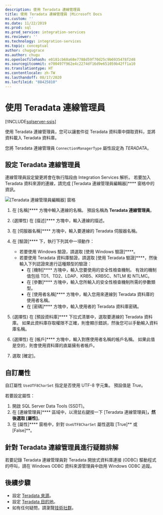 ```yaml
---
description: 使用 Teradata 連線管理員
title: 使用 Teradata 連線管理員 |Microsoft Docs
ms.custom: ''
ms.date: 11/22/2019
ms.prod: sql
ms.prod_service: integration-services
ms.reviewer: ''
ms.technology: integration-services
ms.topic: conceptual
author: chugugrace
ms.author: chugu
ms.openlocfilehash: e0181cb68a68e7788d59f70d25c9b6935478f248
ms.sourcegitcommit: e700497f962e4c2274df16d9e651059b42ff1a10
ms.translationtype: HT
ms.contentlocale: zh-TW
ms.lasthandoff: 08/17/2020
ms.locfileid: "88425810"
---
```

# <a name="use-the-teradata-connection-manager"></a>使用 Teradata 連線管理員

[!INCLUDE[sqlserver-ssis](../../includes/applies-to-version/sqlserver-ssis.md)]

使用 Teradata 連線管理員，您可以讓套件從 Teradata 資料庫中擷取資料，並將資料載入 Teradata 資料庫。

您將 Teradata 連線管理員 `ConnectionManagerType` 屬性設定為 *TERADATA*。

## <a name="configure-the-teradata-connection-manager"></a>設定 Teradata 連線管理員

連線管理員設定變更將會在執行階段由 Integration Services 解析。 若要加入 Teradata 資料來源的連線，請完成 [Teradata 連線管理員編輯器]**** 窗格中的資訊。

![[Teradata 連線管理員編輯器] 窗格](media/teradata-connection-manager.png)

1. 在 [名稱]**** 方塊中輸入連線的名稱。 預設名稱為 **Teradata 連線管理員**。

1. (選擇性) 在 [描述]**** 方塊中，輸入連線的描述。

1. 在 [伺服器名稱]**** 方塊中，輸入要連線的 Teradata 伺服器名稱。

1. 在 [驗證]**** 下，執行下列其中一項動作：

   - 若要使用 Windows 驗證，請選取 [使用 Windows 驗證]****。
   - 若要使用 Teradata 資料庫驗證，請選取 [使用 Teradata 驗證]****，然後輸入下列認證來進行這種類型的驗證：
     - 在 [機制]**** 方塊中，輸入您要使用的安全性檢查機制。 有效的機制值包括 TD1、TD2、LDAP、KRB5、KRB5C、NTLM 和 NTLMC。
     - 在 [參數]**** 方塊中，輸入您所輸入的安全性檢查機制所需的參數類型。
     - 在 [使用者名稱]**** 方塊中，輸入您用來連線到 Teradata 資料庫的使用者名稱。  
     - 在 [密碼]**** 方塊中，輸入使用者的 Teradata 資料庫密碼。

1. (選擇性) 在 [預設資料庫]**** 下拉式清單中，選取要連線的 Teradata 資料庫。 如果此資料庫存取權限不正確，則會顯示錯誤，然後您可以手動輸入資料庫名稱。

1. (選擇性) 在 [帳戶]**** 方塊中，輸入對應使用者名稱的帳戶名稱。 如果此值是空的，則會使用資料庫的直屬擁有者帳戶。
1. 選取 [確定]。

## <a name="custom-property"></a>自訂屬性

自訂屬性 `UseUTF8CharSet` 指定是否使用 UTF-8 字元集。 預設值是 *True*。

若要設定屬性：

1. 開啟 SQL Server Data Tools (SSDT)。
1. 在 [連線管理員]**** 區域中，以滑鼠右鍵按一下 [Teradata 連線管理員]****，然後選取 [屬性]****。
1. 在 [屬性]**** 窗格中，針對 `UseUTF8CharSet` 屬性選取 [True]** 或 [False]**。

## <a name="troubleshoot-the-teradata-connection-manager"></a>針對 Teradata 連線管理員進行疑難排解

若要記錄 Teradata 連線管理員對 Teradata 開放式資料庫連接 (ODBC) 驅動程式的呼叫，請在 Windows ODBC 資料來源管理員中啟用 Windows ODBC 追蹤。

## <a name="next-steps"></a>後續步驟

- 設定 [Teradata 來源](teradata-source.md)。
- 設定 [Teradata 目的地](teradata-destination.md)。
- 如有任何疑問，請瀏覽[技術社群](https://aka.ms/AA5u35j)。
